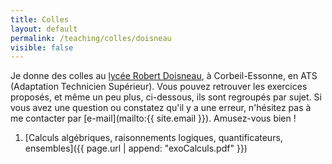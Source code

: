 ```yaml
---
title: Colles
layout: default
permalink: /teaching/colles/doisneau
visible: false
---
```


Je donne des colles au [lycée Robert
Doisneau](http://www.lyc-doisneau-corbeil.ac-versailles.fr/), à Corbeil-Essonne,
en ATS (Adaptation Technicien Supérieur). Vous pouvez retrouver les exercices
proposés, et même un peu plus, ci-dessous, ils sont regroupés par sujet.
Si vous avez une question ou constatez qu'il y a
une erreur, n'hésitez pas à me contacter par [e-mail](mailto:{{ site.email }}).
Amusez-vous bien !

1. [Calculs algébriques, raisonnements logiques, quantificateurs,
   ensembles]({{ page.url | append: "exoCalculs.pdf" }})
